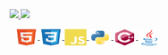<!-- ###
## 
-->
<div align="center">
  <a href="https://github.com/WalterLops">
  <img min-height="400" width="400" src="https://github-readme-stats.vercel.app/api?username=WalterLops&show_icons=true&theme=tokyonight&include_all_commits=true&count_private=true"/>
  <img min-height="400" width="442" src="https://github-readme-stats.vercel.app/api/top-langs/?username=WalterLops&layout=compact&langs_count=7&theme=tokyonight"/>
</div>

 
<div style="display: inline_block" align="end"><br>
  <img align="center" alt="Walte-HTML" height="30" width="40" src="https://raw.githubusercontent.com/devicons/devicon/master/icons/html5/html5-original.svg"/>
  <img align="center" alt="Walte-CSS" height="30" width="40" src="https://raw.githubusercontent.com/devicons/devicon/master/icons/css3/css3-original.svg"/>
  <img align="center" alt="Walter-Js" height="30" width="40" src="https://raw.githubusercontent.com/devicons/devicon/master/icons/javascript/javascript-plain.svg">
  <img align="center" alt="Walte-Python" height="30" width="40" src="https://raw.githubusercontent.com/devicons/devicon/master/icons/python/python-original.svg"/>
  <img align="center" alt="Walte-C-plus-plus" height="30" width="40" src="https://raw.githubusercontent.com/devicons/devicon/master/icons/cplusplus/cplusplus-original.svg" />
  <img align="center" alt="Walte-Java" height="30" width="40" src="https://raw.githubusercontent.com/devicons/devicon/master/icons/java/java-original.svg"/>
 <!-- <img align="center" alt="Walte-Csharp" height="30" width="40" src="https://raw.githubusercontent.com/devicons/devicon/master/icons/csharp/csharp-original.svg"/> -->
</div>

